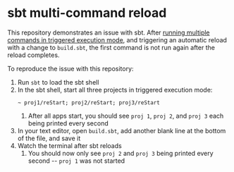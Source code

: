# sbt multi-command reload

This repository demonstrates an issue with sbt. After
[running multiple commands in triggered execution mode](https://www.scala-sbt.org/1.x/docs/Triggered-Execution.html#Running+Multiple+Commands),
and triggering an automatic reload with a change to `build.sbt`, the first command is not run again after the reload
completes.

To reproduce the issue with this repository:

1. Run `sbt` to load the sbt shell
2. In the sbt shell, start all three projects in triggered execution mode:
    ```
    ~ proj1/reStart; proj2/reStart; proj3/reStart
    ```
    1. After all apps start, you should see `proj 1`, `proj 2`, and `proj 3` each being printed every second
3. In your text editor, open `build.sbt`, add another blank line at the bottom of the file, and save it
4. Watch the terminal after sbt reloads
    1. You should now only see `proj 2` and `proj 3` being printed every second -- `proj 1` was not started
